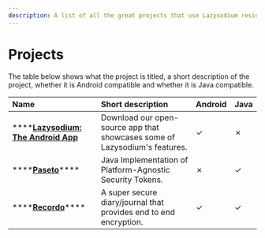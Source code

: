 ```yaml
---
description: A list of all the great projects that use Lazysodium reside on this page.
---
```


# Projects

The table below shows what the project is titled, a short description of the project, whether it is Android compatible and whether it is Java compatible.

| **Name** | **Short description** | **Android**  | **Java** |
| :--- | :--- | :--- | :--- |
| \*\*\*\*[**Lazysodium: The Android App**](https://play.google.com/store/apps/details?id=com.goterl.lazycode.lazysodium.example&pcampaignid=MKT-Other-global-all-co-prtnr-py-PartBadge-Mar2515-1) | Download our open-source app that showcases some of Lazysodium's features. | ✓ | ✗ |
| \*\*\*\*[**Paseto**](https://paseto.io/)\*\*\*\* | Java Implementation of Platform-Agnostic Security Tokens.  | ✗ | ✓ |
| \*\*\*\*[**Recordo**](https://recordo.co)\*\*\*\* | A super secure diary/journal that provides end to end encryption. | ✓ | ✓ |



